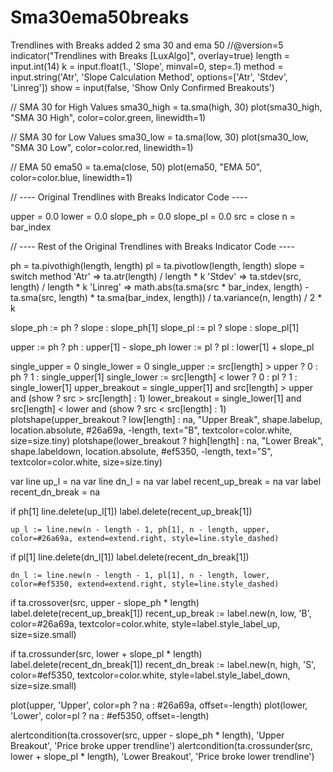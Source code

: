 # Sma30ema50breaks
Trendlines with Breaks added 2 sma 30 and ema 50
//@version=5
indicator("Trendlines with Breaks [LuxAlgo]", overlay=true)
length = input.int(14)
k = input.float(1., 'Slope', minval=0, step=.1)
method = input.string('Atr', 'Slope Calculation Method', options=['Atr', 'Stdev', 'Linreg'])
show = input(false, 'Show Only Confirmed Breakouts')

// SMA 30 for High Values
sma30_high = ta.sma(high, 30)
plot(sma30_high, "SMA 30 High", color=color.green, linewidth=1)

// SMA 30 for Low Values
sma30_low = ta.sma(low, 30)
plot(sma30_low, "SMA 30 Low", color=color.red, linewidth=1)

// EMA 50
ema50 = ta.ema(close, 50)
plot(ema50, "EMA 50", color=color.blue, linewidth=1)

// ---- Original Trendlines with Breaks Indicator Code ----

upper = 0.0
lower = 0.0
slope_ph = 0.0
slope_pl = 0.0
src = close
n = bar_index

// ---- Rest of the Original Trendlines with Breaks Indicator Code ----

ph = ta.pivothigh(length, length)
pl = ta.pivotlow(length, length)
slope = switch method
    'Atr'      => ta.atr(length) / length * k
    'Stdev'    => ta.stdev(src, length) / length * k
    'Linreg'   => math.abs(ta.sma(src * bar_index, length) - ta.sma(src, length) * ta.sma(bar_index, length)) / ta.variance(n, length) / 2 * k

slope_ph := ph ? slope : slope_ph[1]
slope_pl := pl ? slope : slope_pl[1]

upper := ph ? ph : upper[1] - slope_ph
lower := pl ? pl : lower[1] + slope_pl

single_upper = 0
single_lower = 0
single_upper := src[length] > upper ? 0 : ph ? 1 : single_upper[1]
single_lower := src[length] < lower ? 0 : pl ? 1 : single_lower[1]
upper_breakout = single_upper[1] and src[length] > upper and (show ? src > src[length] : 1)
lower_breakout = single_lower[1] and src[length] < lower and (show ? src < src[length] : 1)
plotshape(upper_breakout ? low[length] : na, "Upper Break", shape.labelup, location.absolute, #26a69a, -length, text="B", textcolor=color.white, size=size.tiny)
plotshape(lower_breakout ? high[length] : na, "Lower Break", shape.labeldown, location.absolute, #ef5350, -length, text="S", textcolor=color.white, size=size.tiny)

var line up_l = na
var line dn_l = na
var label recent_up_break = na
var label recent_dn_break = na

if ph[1]
    line.delete(up_l[1])
    label.delete(recent_up_break[1])

    up_l := line.new(n - length - 1, ph[1], n - length, upper, color=#26a69a, extend=extend.right, style=line.style_dashed)
if pl[1]
    line.delete(dn_l[1])
    label.delete(recent_dn_break[1])

    dn_l := line.new(n - length - 1, pl[1], n - length, lower, color=#ef5350, extend=extend.right, style=line.style_dashed)

if ta.crossover(src, upper - slope_ph * length)
    label.delete(recent_up_break[1])
    recent_up_break := label.new(n, low, 'B', color=#26a69a, textcolor=color.white, style=label.style_label_up, size=size.small)

if ta.crossunder(src, lower + slope_pl * length)
    label.delete(recent_dn_break[1])
    recent_dn_break := label.new(n, high, 'S', color=#ef5350, textcolor=color.white, style=label.style_label_down, size=size.small)

plot(upper, 'Upper', color=ph ? na : #26a69a, offset=-length)
plot(lower, 'Lower', color=pl ? na : #ef5350, offset=-length)

alertcondition(ta.crossover(src, upper - slope_ph * length), 'Upper Breakout', 'Price broke upper trendline')
alertcondition(ta.crossunder(src, lower + slope_pl * length), 'Lower Breakout', 'Price broke lower trendline')
